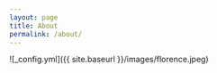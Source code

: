 ```yaml
---
layout: page
title: About
permalink: /about/
---
```


![_config.yml]({{ site.baseurl }}/images/florence.jpeg)
